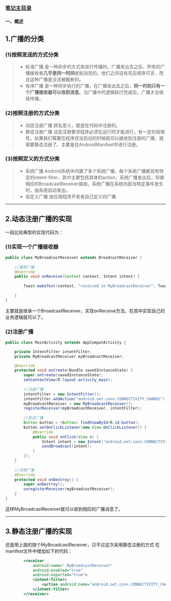 ### [笔记主目录](https://mylyd.github.io/myhome.html)

#### 一、概述

## 1.广播的分类

### (1)按照发送的方式分类

> - 标准广播
>   是一种异步的方式来进行传播的，广播发出去之后，所有的广播接收者**几乎是同一时间**收到消息的。他们之间没有先后顺序可言，而且这种广播是没法被截断的。
> - 有序广播
>   是一种同步执行的广播，在广播发出去之后，**同一时刻只有一个广播接收器可以收到消息**。当广播中的逻辑执行完成后，广播才会继续传播。

### (2)按照注册的方式分类

> - 动态注册广播
>   顾名思义，就是在代码中注册的。
> - 静态注册广播
>   动态注册要求程序必须在运行时才能进行，有一定的局限性，如果我们需要在程序还没启动的时候就可以接收到注册的广播，就需要静态注册了。主要是在AndroidManifest中进行注册。

### (3)按照定义的方式分类

> - 系统广播
>   Android系统中内置了多个系统广播，每个系统广播都具有特定的intent-filter，其中主要包括具体的action，系统广播发出后，将被相应的BroadcastReceiver接收。系统广播在系统内部当特定事件发生时，由系统自动发出。
> - 自定义广播
>   由应用程序开发者自己定义的广播

------

## 2.动态注册广播的实现

一段比较典型的实现代码为：

### (1)实现一个广播接收器

```java
public class MyBroadcastReceiver extends BroadcastReceiver {
    
	//接收广播
    @Override
    public void onReceive(Context context, Intent intent) {
       
        Toast.makeText(context, "received in MyBroadcastReceiver", Toast.LENGTH_SHORT).show();
       
    }
}
```

主要就是继承一个BroadcastReceiver，实现onReceive方法，在其中实现自己的业务逻辑就可以了。

### (2)注册广播

```java
public class MainActivity extends AppCompatActivity {

    private IntentFilter intentFilter;
    private MyBroadcastReceiver myBroadcastReceiver;

    @Override
    protected void onCreate(Bundle savedInstanceState) {
        super.onCreate(savedInstanceState);
        setContentView(R.layout.activity_main);
        
        //注册广播
        intentFilter = new IntentFilter();
        intentFilter.addAction("android.net.conn.CONNECTIVITY_CHANGE");
        myBroadcastReceiver = new MyBroadcastReceiver();
        registerReceiver(myBroadcastReceiver, intentFilter);
        
        //发送广播
        Button button = (Button) findViewById(R.id.button);
        button.setOnClickListener(new View.OnClickListener() {
            @Override
            public void onClick(View v) {
                Intent intent = new Intent("android.net.conn.CONNECTIVITY_CHANGE");
                sendBroadcast(intent); 
            }
        });
    }
	
    //注销广播
    @Override
    protected void onDestroy() {
        super.onDestroy();
        unregisterReceiver(myBroadcastReceiver);
    }
}
```

这样MyBroadcastReceiver就可以收到相应的广播消息了。

------

## 3.静态注册广播的实现

还是用上面的按个MyBroadcastReceiver，只不过这次采用静态注册的方式
在manifest文件中增加如下的代码：

```xml
        <receiver
            android:name=".MyBroadcastReceiver"
            android:enabled="true"
            android:exported="true">
            <intent-filter>
                <action android:name="android.net.conn.CONNECTIVITY_CHANGE" />
            </intent-filter>
        </receiver>
```